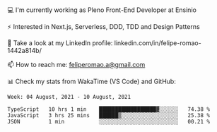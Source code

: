 💻 I'm currently working as Pleno Front-End Developer at Ensinio

⚡ Interested in Next.js, Serverless, DDD, TDD and Design Patterns

👥 Take a look at my LinkedIn profile: linkedin.com/in/felipe-romao-1442a814b/

📫 How to reach me: feliperomao.a@gmail.com

📊 Check my stats from WakaTime (VS Code) and GitHub:

<!--START_SECTION:waka-->
```text
Week: 04 August, 2021 - 10 August, 2021

TypeScript   10 hrs 1 min    ██████████████████▓░░░░░░   74.38 % 
JavaScript   3 hrs 25 mins   ██████▒░░░░░░░░░░░░░░░░░░   25.38 % 
JSON         1 min           ░░░░░░░░░░░░░░░░░░░░░░░░░   00.21 % 
```
<!--END_SECTION:waka-->
